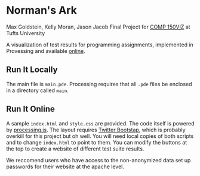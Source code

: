 Norman's Ark============Max Goldstein, Kelly Moran, Jason JacobFinal Project for [COMP 150VIZ](http://www.cs.tufts.edu/comp/150VIZ/) at Tufts UniversityA visualization of test results for programming assignments, implemented inProvessing and available [online](http://www.eecs.tufts.edu/~mgolds07/nark/).Run It Locally--------------The main file is `main.pde`. Processing requires that all `.pde` files beenclosed in a directory called `main`.Run It Online-------------A sample `index.html` and `style.css` are provided. The code itself is poweredby [processing.js](http://processingjs.org/download/). The layout requires[Twitter Bootstap](http://twitter.github.io/bootstrap/), which is probablyoverkill for this project but oh well. You will need local copies of bothscripts and to change `index.html` to point to them. You can modify the buttonsat the top to create a website of different test suite results.We reccomend users who have access to the non-anonymized data set up passwordsfor their website at the apache level.